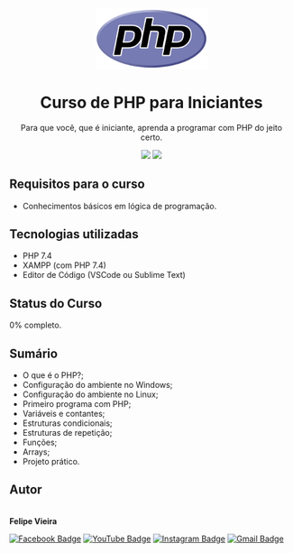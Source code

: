 <div align="center">
    <img src="course-logo.png" alt="PHP para Iniciantes" width="200px" />
</div>

<h1 align="center">Curso de PHP para Iniciantes</h1>

<p align="center">Para que você, que é iniciante, aprenda a programar com PHP do jeito certo.</p>

<p align="center">
    <img src="https://img.shields.io/github/license/codeeasy-dev/php-para-iniciantes" />
    <img src="https://img.shields.io/github/repo-size/codeeasy-dev/php-para-iniciantes" />
</p>

## Requisitos para o curso

* Conhecimentos básicos em lógica de programação.

## Tecnologias utilizadas

* PHP 7.4
* XAMPP (com PHP 7.4)
* Editor de Código (VSCode ou Sublime Text)

## Status do Curso

0% completo.

## Sumário

* O que é o PHP?;
* Configuração do ambiente no Windows;
* Configuração do ambiente no Linux;
* Primeiro programa com PHP;
* Variáveis e contantes;
* Estruturas condicionais;
* Estruturas de repetição;
* Funções;
* Arrays;
* Projeto prático.

## Autor

<a href="https:/github.com/frv-dev" style="text-decoration: none;">
    <img src="https://avatars3.githubusercontent.com/u/20212780?s=460&u=31b263296ed9edab65b88e8a7ffbe9b29fef0664&v=4" width="100px;" alt=""/>
    <br />
    <b>Felipe Vieira</b>
</a>
<br />

[![Facebook Badge](https://img.shields.io/badge/-Facebook-blue?logo=Facebook&logoColor=white&link=https://facebook.com/codeeasy.com.br)](https://facebook.com/codeeasy.com.br)
[![YouTube Badge](https://img.shields.io/badge/-YouTube-red?logo=YouTube&logoColor=white&link=https://youtube.com/codeeasy)](https://youtube.com/codeeasy)
[![Instagram Badge](https://img.shields.io/badge/-@codeeasy.dev-ff69b4?logo=Instagram&logoColor=white&link=https://instagram.com/codeeasy.dev)](https://instagram.com/codeeasy.dev)
[![Gmail Badge](https://img.shields.io/badge/-felipe%40codeeasy.com.br-red?logo=Gmail&logoColor=white&link=mailto:felipe@codeeasy.com.br)](mailto:felipe@codeeasy.com.br)
